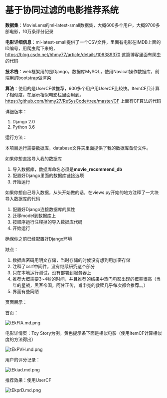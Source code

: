 # 基于协同过滤的电影推荐系统

**数据集**：MovieLens的ml-latest-small数据集，大概600多个用户，大概9700多部电影，10万条评分记录

**电影详细信息**：ml-latest-small提供了一个CSV文件，里面有电影在IMDB上面的ID编号，用爬虫爬下来的，https://blog.csdn.net/hhmy77/article/details/106389370 这篇博客里面有爬虫的代码

**技术栈**：web框架用的是Django，数据库MySQL，使用Navicat操作数据库，前端用的bootstrap做渲染

**算法**：使用的是UserCF做推荐，600多个用户用UserCF比较快。ItemCF只计算了相似度，在展示相似电影栏里面用到。
https://github.com/hhmy27/ReSysCode/tree/master/CF 上面有CF算法的代码

详细版本：

1. Django 2.0
2. Python 3.6

运行方法：

本项目运行需要数据库，database文件夹里面提供了我的数据库备份文件。

如果你想直接导入我的数据库

1. 导入数据库，数据库命名必须是**movie_recommend_db**
2. 配置好Django里面的数据库链接选项
3. 开始运行

如果你想自己导入数据，从头开始做的话，在views.py开始的地方注释了一大块导入数据库的代码

1. 配置好Django连接数据库的属性
2. 迁移model到数据库上
3. 按顺序运行注释掉的导入数据库代码
4. 开始运行

确保你之前已经配置好Django环境



缺点：

1. 数据库密码用明文存储，当时存储的时候没有想到用加密存储
2. 注释了csrf中间件，没有继续研究这个部分
3. 只在本地运行测试，没有部署到服务器上
4. 推荐大概需要3~4秒的时间，并且推荐的结果中热门电影出现的概率很高（当年的星战，黑客帝国，阿甘正传，肖申克的救赎几乎每次都会推荐。。）
5. 界面有些简陋

页面展示：

首页：

![tEkFIA.md.png](https://s1.ax1x.com/2020/05/27/tEkFIA.md.png)

电影详情页：Toy Story为例。黄色提示条下面是相似电影（使用ItemCF计算相似度的方法得出）

![tEkPVH.md.png](https://s1.ax1x.com/2020/05/27/tEkPVH.md.png)

用户的评分记录：

![tEkiad.md.png](https://s1.ax1x.com/2020/05/27/tEkiad.md.png)

推荐效果：使用UserCF

![tEkprD.md.png](https://s1.ax1x.com/2020/05/27/tEkprD.md.png)



